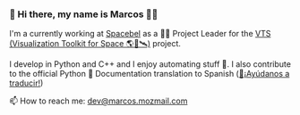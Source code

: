 ### 👋 Hi there, my name is Marcos 👨‍💻 

I'm a currently working at [Spacebel](https://www.spacebel.com/) as a 👨‍🚀 Project Leader for the [VTS (Visualization Toolkit for Space 🌎📡🛰️)](https://timeloop.fr/vts/) project.

I develop in Python and C++ and I enjoy automating stuff 🤖. I also contribute to the official Python 🐍 Documentation translation to Spanish ([📖¡Ayúdanos a traducir!](https://python-docs-es.readthedocs.io/es/3.10/CONTRIBUTING.html))

📫 How to reach me: dev@marcos.mozmail.com

<!--
> An argument is a collective series of statements intended to establish a proposition...
![Jokes Card](https://readme-jokes.vercel.app/api)
-->
